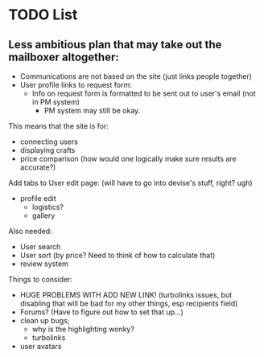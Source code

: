 # TODO List
## Less ambitious plan that may take out the mailboxer altogether:
- Communications are not based on the site (just links people together)
- User profile links to request form:
    - Info on request form is formatted to be sent out to user's email (not in PM system)
        - PM system may still be okay.

This means that the site is for:
- connecting users
- displaying crafts
- price comparison (how would one logically make sure results are accurate?)

Add tabs to User edit page: (will have to go into devise's stuff, right? ugh)
- profile edit
    - logistics?
    - gallery

Also needed:
- User search
- User sort (by price?  Need to think of how to calculate that)
- review system

Things to consider:
- HUGE PROBLEMS WITH ADD NEW LINK! (turbolinks issues, but disabling that will be bad for my other things, esp recipients field)
- Forums? (Have to figure out how to set that up...)
- clean up bugs; 
  - why is the highlighting wonky?  
  - turbolinks
- user avatars
